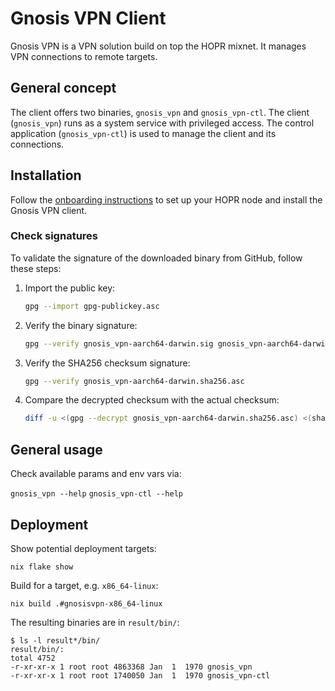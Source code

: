 # Gnosis VPN Client

Gnosis VPN is a VPN solution build on top the HOPR mixnet.
It manages VPN connections to remote targets.

## General concept

The client offers two binaries, `gnosis_vpn` and `gnosis_vpn-ctl`.
The client (`gnosis_vpn`) runs as a system service with privileged access.
The control application (`gnosis_vpn-ctl`) is used to manage the client and its connections.

## Installation

Follow the [onboarding instructions](./ONBOARDING.md) to set up your HOPR node and install the Gnosis VPN client.

### Check signatures

To validate the signature of the downloaded binary from GitHub, follow these steps:

1. Import the public key:

   ```bash
   gpg --import gpg-publickey.asc
   ```

2. Verify the binary signature:

   ```bash
   gpg --verify gnosis_vpn-aarch64-darwin.sig gnosis_vpn-aarch64-darwin
   ```

3. Verify the SHA256 checksum signature:

   ```bash
   gpg --verify gnosis_vpn-aarch64-darwin.sha256.asc
   ```

4. Compare the decrypted checksum with the actual checksum:

   ```bash
   diff -u <(gpg --decrypt gnosis_vpn-aarch64-darwin.sha256.asc) <(shasum -a 256 gnosis_vpn-aarch64-darwin)
   ```

## General usage

Check available params and env vars via:

`gnosis_vpn --help`
`gnosis_vpn-ctl --help`

## Deployment

Show potential deployment targets:

`nix flake show`

Build for a target, e.g. `x86_64-linux`:

`nix build .#gnosisvpn-x86_64-linux`

The resulting binaries are in `result/bin/`:

```
$ ls -l result*/bin/
result/bin/:
total 4752
-r-xr-xr-x 1 root root 4863368 Jan  1  1970 gnosis_vpn
-r-xr-xr-x 1 root root 1740050 Jan  1  1970 gnosis_vpn-ctl
```
